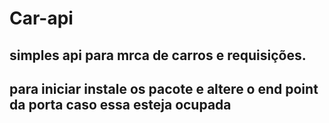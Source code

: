 # Car-api
## simples api para mrca de carros e requisições.

## para iniciar instale os pacote e altere o end point da porta caso essa esteja ocupada
